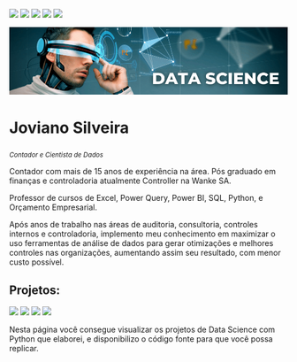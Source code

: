 [![](https://img.shields.io/badge/Autor-Joviano_Silveira-red.svg)](https://www.joviano.com/)
[![](https://img.shields.io/badge/Linkedin-blue.svg)](https://www.linkedin.com/in/jovianosilveira/)
[![](https://img.shields.io/badge/Youtube-red.svg)](https://www.youtube.com/jovianosilveira)
[![](https://img.shields.io/badge/Instagram-blueviolet.svg)](https://www.instagram.com/jovi.silveira/)
[![](https://img.shields.io/badge/Cursos-CONFIRA-sucess.svg)](https://joviano.com/cursos-para-voce)

<p align="center">
  <img src="banner.png" >
</p>

# Joviano Silveira
<sub>*Contador e Cientista de Dados*</sub>

Contador com mais de 15 anos de experiência na área. Pós graduado em finanças e controladoria atualmente  Controller na Wanke SA. 

Professor de cursos de Excel, Power Query, Power BI, SQL, Python, e Orçamento Empresarial.

Após anos de trabalho nas áreas de auditoria, consultoria, controles internos e controladoria, implemento meu conhecimento em maximizar o uso ferramentas de análise de dados para gerar otimizações e melhores controles nas organizações, aumentando assim seu resultado, com menor custo possível.


## Projetos:
[![](https://img.shields.io/badge/Python-blue.svg)](https://www.python.org/)
[![](https://img.shields.io/badge/Pandas-blueviolet.svg)](https://pandas.pydata.org/)
[![](https://img.shields.io/badge/SKLearn-orange.svg)](https://scikit-learn.org/stable/)
[![](https://img.shields.io/badge/MatPlotLib-blue.svg)](https://matplotlib.org/)

Nesta página você consegue visualizar os projetos de Data Science com Python que elaborei, e disponibilizo o código fonte para que você possa replicar.

